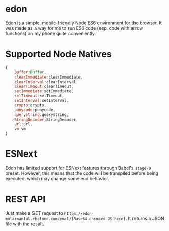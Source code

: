 # edon
Edon is a simple, mobile-friendly Node ES6 environment for the browser. It was made as a way for me to run ES6 code (esp. code with arrow functions) on my phone quite conveniently.

# Supported Node Natives
```javascript
{
	Buffer:Buffer,
	clearImmediate:clearImmediate,
	clearInterval:clearInterval,
	clearTimeout:clearTimeout,
	setImmediate:setImmediate,
	setTimeout:setTimeout,
	setInterval:setInterval,
	crypto:crypto,
	punycode:punycode,
	querystring:querystring,
	StringDecoder:StringDecoder,
	url:url,
	vm:vm
}
```
# ESNext
Edon has limited support for ESNext features through Babel's `stage-0` preset. However, this means that the code will be transpiled before being executed, which may change some end behavior.

# REST API
Just make a GET request to `https://edon-molarmanful.rhcloud.com/eval/[Base64-encoded JS here]`. It returns a JSON file with the result.